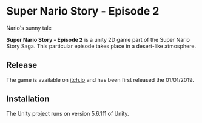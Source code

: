 # Super Nario Story - Episode 2
Nario's sunny tale

**Super Nario Story - Episode 2** is a unity 2D game part of the Super Nario Story Saga. This particular episode takes place in a desert-like atmosphere.

## Release

The game is available on [itch.io](https://raza6.itch.io/super-nario-story-episode-2) and has been first released the 01/01/2019.

## Installation

The Unity project runs on version 5.6.1f1 of Unity.

